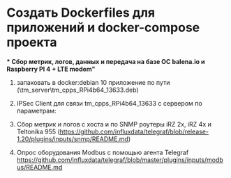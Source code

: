 # Создать Dockerfiles для приложений и docker-compose проекта

__* Сбор метрик, логов, данных и передача на базе ОС balena.io и Raspberry PI 4 + LTE modem"__

1. запаковать в docker:debian 10 приложение по пути (\tm_server\tm_cpps_RPi4b64_13633.deb)

2. IPSec Client для связи tm_cpps_RPi4b64_13633 с сервером по параметрам:

3. Сбор метрик и логов с хоста и по SNMP роутеры iRZ 2x, iRZ 4x и Teltonika 955 (https://github.com/influxdata/telegraf/blob/release-1.20/plugins/inputs/snmp/README.md)

4. Опрос оборудования Modbus с помощью агента Telegraf https://github.com/influxdata/telegraf/blob/master/plugins/inputs/modbus/README.md

